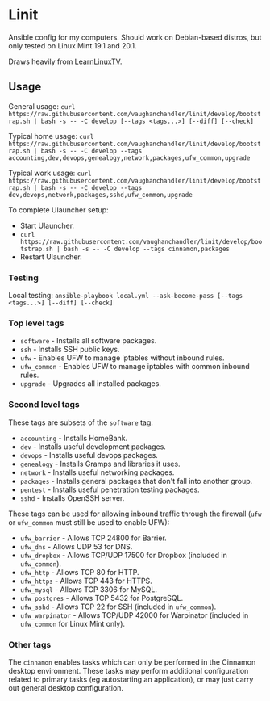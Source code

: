 # Linit

Ansible config for my computers. Should work on Debian-based distros, but only tested on Linux Mint 19.1 and 20.1.

Draws heavily from [LearnLinuxTV](https://github.com/LearnLinuxTV/personal_ansible_desktop_configs).

## Usage

General usage: `curl https://raw.githubusercontent.com/vaughanchandler/linit/develop/bootstrap.sh | bash -s -- -C develop [--tags <tags...>] [--diff] [--check]`

Typical home usage: `curl https://raw.githubusercontent.com/vaughanchandler/linit/develop/bootstrap.sh | bash -s -- -C develop --tags accounting,dev,devops,genealogy,network,packages,ufw_common,upgrade`

Typical work usage: `curl https://raw.githubusercontent.com/vaughanchandler/linit/develop/bootstrap.sh | bash -s -- -C develop --tags dev,devops,network,packages,sshd,ufw_common,upgrade`

To complete Ulauncher setup:

* Start Ulauncher.
* `curl https://raw.githubusercontent.com/vaughanchandler/linit/develop/bootstrap.sh | bash -s -- -C develop --tags cinnamon,packages`
* Restart Ulauncher.

### Testing

Local testing: `ansible-playbook local.yml --ask-become-pass [--tags <tags...>] [--diff] [--check]`

### Top level tags

* `software` - Installs all software packages.
* `ssh` - Installs SSH public keys.
* `ufw` - Enables UFW to manage iptables without inbound rules.
* `ufw_common` - Enables UFW to manage iptables with common inbound rules.
* `upgrade` - Upgrades all installed packages.

### Second level tags

These tags are subsets of the `software` tag:

* `accounting` - Installs HomeBank.
* `dev` - Installs useful development packages.
* `devops` - Installs useful devops packages.
* `genealogy` - Installs Gramps and libraries it uses.
* `network` - Installs useful networking packages.
* `packages` - Installs general packages that don't fall into another group.
* `pentest` - Installs useful penetration testing packages.
* `sshd` - Installs OpenSSH server.

These tags can be used for allowing inbound traffic through the firewall (`ufw` or `ufw_common` must still be used to enable UFW):

* `ufw_barrier` - Allows TCP 24800 for Barrier.
* `ufw_dns` - Allows UDP 53 for DNS.
* `ufw_dropbox` - Allows TCP/UDP 17500 for Dropbox (included in `ufw_common`).
* `ufw_http` - Allows TCP 80 for HTTP.
* `ufw_https` - Allows TCP 443 for HTTPS.
* `ufw_mysql` - Allows TCP 3306 for MySQL.
* `ufw_postgres` - Allows TCP 5432 for PostgreSQL.
* `ufw_sshd` - Allows TCP 22 for SSH (included in `ufw_common`).
* `ufw_warpinator` - Allows TCP/UDP 42000 for Warpinator (included in `ufw_common` for Linux Mint only).

### Other tags

The `cinnamon` enables tasks which can only be performed in the Cinnamon desktop environment. These tasks may perform additional configuration related to primary tasks (eg autostarting an application), or may just carry out general desktop configuration.
